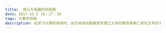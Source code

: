 ```yaml
---
title:  我认为有趣的网络题
date: 2017-12-5 18：27：50
tags: 计算机网络
description: 在学习计算机网络时，由于阅读的是解放军理工大学的教授谢希仁老先生写的书，字里行间给我的感觉就是严谨，我想就算不是为了学习网络知识，光是学习老一辈教授对待科学的态度就已经受益匪浅了，那么就琢磨一些他书中给出的问题和解答吧。
---
```


